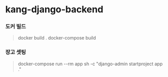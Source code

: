# kang-django-backend



### 도커 빌드

> docker build .
> docker-compose build 

### 장고 셋팅

> docker-compose run --rm app sh -c "django-admin startproject app ."